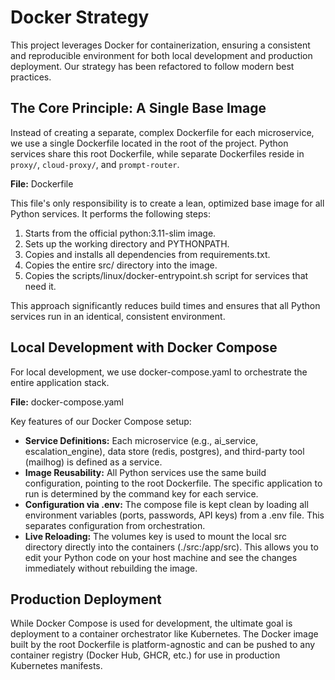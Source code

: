 # **Docker Strategy**

This project leverages Docker for containerization, ensuring a consistent and reproducible environment for both local development and production deployment. Our strategy has been refactored to follow modern best practices.

## **The Core Principle: A Single Base Image**

Instead of creating a separate, complex Dockerfile for each microservice, we use a single Dockerfile located in the root of the project. Python services share this root Dockerfile, while separate Dockerfiles reside in `proxy/`, `cloud-proxy/`, and `prompt-router`.

**File:** Dockerfile

This file's only responsibility is to create a lean, optimized base image for all Python services. It performs the following steps:

1. Starts from the official python:3.11-slim image.  
2. Sets up the working directory and PYTHONPATH.  
3. Copies and installs all dependencies from requirements.txt.  
4. Copies the entire src/ directory into the image.  
5. Copies the scripts/linux/docker-entrypoint.sh script for services that need it.

This approach significantly reduces build times and ensures that all Python services run in an identical, consistent environment.

## **Local Development with Docker Compose**

For local development, we use docker-compose.yaml to orchestrate the entire application stack.

**File:** docker-compose.yaml

Key features of our Docker Compose setup:

* **Service Definitions:** Each microservice (e.g., ai\_service, escalation\_engine), data store (redis, postgres), and third-party tool (mailhog) is defined as a service.  
* **Image Reusability:** All Python services use the same build configuration, pointing to the root Dockerfile. The specific application to run is determined by the command key for each service.  
* **Configuration via .env:** The compose file is kept clean by loading all environment variables (ports, passwords, API keys) from a .env file. This separates configuration from orchestration.  
* **Live Reloading:** The volumes key is used to mount the local src directory directly into the containers (./src:/app/src). This allows you to edit your Python code on your host machine and see the changes immediately without rebuilding the image.

## **Production Deployment**

While Docker Compose is used for development, the ultimate goal is deployment to a container orchestrator like Kubernetes. The Docker image built by the root Dockerfile is platform-agnostic and can be pushed to any container registry (Docker Hub, GHCR, etc.) for use in production Kubernetes manifests.
